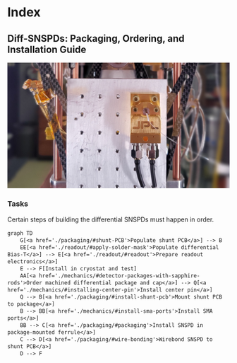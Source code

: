# Index

<h2>Diff-SNSPDs: Packaging, Ordering, and Installation Guide</h2>

![snspd_hero](./attachments/diff_snspd_hero.jpg)

### Tasks

Certain steps of building the differential SNSPDs must happen in order.

```mermaid
graph TD
    G[<a href='./packaging/#shunt-PCB'>Populate shunt PCB</a>] --> B
    EE[<a href='./readout/#apply-solder-mask'>Populate differential Bias-T</a>] --> E[<a href='./readout/#readout'>Prepare readout electronics</a>]
    E --> F[Install in cryostat and test]
    AA[<a href='./mechanics/#detector-packages-with-sapphire-rods'>Order machined differential package and cap</a>] --> Q[<a href='./mechanics/#installing-center-pin'>Install center pin</a>]
    Q --> B[<a href='./packaging/#install-shunt-pcb'>Mount shunt PCB to package</a>]
    B --> BB[<a href='./mechanics/#install-sma-ports'>Install SMA ports</a>]
    BB --> C[<a href='./packaging/#packaging'>Install SNSPD in package-mounted ferrule</a>]
    C --> D[<a href='./packaging/#wire-bonding'>Wirebond SNSPD to shunt PCB</a>]
    D --> F
```

<!-- [link to other thing](./packaging/#Other-thing) -->

<!-- !!! TODO
Eventually all these steps should have link to explanatory sections. -->
<!--
### Orders -->

<!-- !!! TODO
Pasternack and Digikey orders here -->
